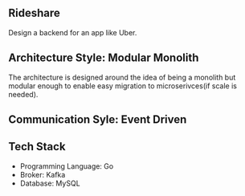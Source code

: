 ## Rideshare

Design a backend for an app like Uber.

## Architecture Style: Modular Monolith

The architecture is designed around the idea of being a monolith but modular enough to enable easy migration to microserivces(if scale is needed).

## Communication Syle: Event Driven


## Tech Stack

- Programming Language: Go
- Broker: Kafka
- Database: MySQL
